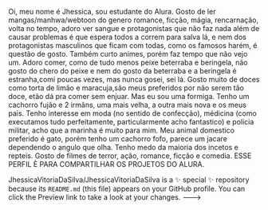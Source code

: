 Oi, meu nome é Jhessica, sou estudante do Alura. 
Gosto de ler mangas/manhwa/webtoon do genero romance, ficção, mágia, rencarnação, volta no tempo, adoro ver sangue e protagonistas que não faz nada além de causar problemas é que espera todos a correm para salva lá, e nem dos protagonistas masculinos que ficam com todas, como os famosos harém, é questão de gosto. Também curto animes, porém faz tempo que não vejo um.
Adoro comer, como de tudo menos peixe beterraba e beringela, não gosto do chero do peixe e nem do gosto da beterraba e a beringela é estranha,comi poucas vezes, mas nunca gosei, sei lá.
Gosto muito de doces como torta de limão e maracuja,são meus preferidos por não serem tão doce, etão dá pra comer sem enjuar. Mas eu sou uma formiga.
Tenho um cachorro fujão e 2 irmãns, uma mais velha, a outra mais nova e os meus pais.
Tenho interesse em moda (no sentido de confecção), médicina (como executamos tudo perfeitamente, particularmente acho fantastico) e policia militar, acho que a marinha é muito para mim. 
Meu animal domestico preferido é gato, porém tenho um cachorro fofo, parece um jacare dependendo o angulo que olha.
Tenho medo da maioria dos incetos e repteis.
Gosto de filmes de terror, ação, romance, ficção e comedia.
ESSE PERFIL È PARA COMPARTILHAR OS PROJETOS DO ALURA.





JhessicaVitoriaDaSilva/JhessicaVitoriaDaSilva is a ✨ special ✨ repository because its `README.md` (this file) appears on your GitHub profile.
You can click the Preview link to take a look at your changes.
--->
